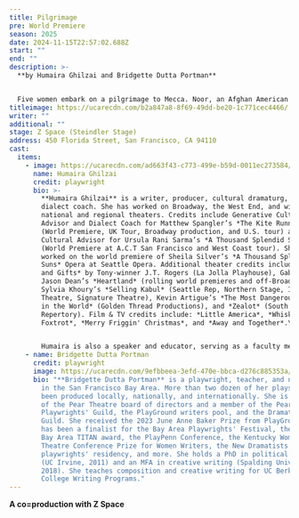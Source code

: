 ```yaml
---
title: Pilgrimage
pre: World Premiere
season: 2025
date: 2024-11-15T22:57:02.688Z
start: ""
end: ""
description: >-
  **b﻿y Humaira Ghilzai and Bridgette Dutta Portman**


  Five women embark on a pilgrimage to Mecca. Noor, an Afghan American immigrant, must fulfill her sister’s last wish. Her daughter, Maryam, a tech CEO, seeks to evade her legal woes, while Noor’s nieces—estranged sisters Sosan and Nadia—must complete the pilgrimage to claim their inheritance. Meanwhile, Fatima, a Black Muslim convert and Nadia’s best friend, hopes to find her biological mother. Will this pilgrimage bring the five women closer, or will secrets, rivalries, and old wounds tear them apart?
titleimage: https://ucarecdn.com/b2a847a8-8f69-49dd-be20-1c771cec4466/
writer: ""
additional: ""
stage: Z Space (Steindler Stage)
address: 450 Florida Street, San Francisco, CA 94110
cast:
  items:
    - image: https://ucarecdn.com/ad663f43-c773-499e-b59d-0011ec273584/
      name: Humaira Ghilzai
      credit: playwright
      bio: >-
        **Humaira Ghilzai** is a writer, producer, cultural dramaturg, and
        dialect coach. She has worked on Broadway, the West End, and with
        national and regional theaters. Credits include Generative Cultural
        Advisor and Dialect Coach for Matthew Spangler’s *The Kite Runner*
        (World Premiere, UK Tour, Broadway production, and U.S. tour) and
        Cultural Advisor for Ursula Rani Sarma’s *A Thousand Splendid Suns*
        (World Premiere at A.C.T San Francisco and West Coast tour). She also
        worked on the world premiere of Sheila Silver’s *A Thousand Splendid
        Suns* Opera at Seattle Opera. Additional theater credits include *Blood
        and Gifts* by Tony-winner J.T. Rogers (La Jolla Playhouse), Gabriel
        Jason Dean’s *Heartland* (rolling world premieres and off-Broadway),
        Sylvia Khoury’s *Selling Kabul* (Seattle Rep, Northern Stage, Interact
        Theatre, Signature Theatre), Kevin Artigue’s *The Most Dangerous Highway
        in the World* (Golden Thread Productions), and *Zealot* (South Coast
        Repertory). Film & TV credits include: *Little America*, *Whiskey Tango
        Foxtrot*, *Merry Friggin' Christmas*, and *Away and Together*.\


        Humaira is also a speaker and educator, serving as a faculty member for *The Immigration Experience in California Through Literature and History* at San Jose State University’s 2024/25 National Endowment for the Humanities Summer Institute. She serves on the Board of Trustees for Golden Thread Productions.
    - name: Bridgette Dutta Portman
      credit: playwright
      image: https://ucarecdn.com/9efbbeea-3efd-470e-bbca-d276c885353a/
      bio: "**Bridgette Dutta Portman** is a playwright, teacher, and novelist based
        in the San Francisco Bay Area. More than two dozen of her plays have
        been produced locally, nationally, and internationally. She is president
        of the Pear Theatre board of directors and a member of the Pear
        Playwrights' Guild, the PlayGround writers pool, and the Dramatists'
        Guild. She received the 2023 June Anne Baker Prize from PlayGround, and
        has been a finalist for the Bay Area Playwrights' Festival, the Theatre
        Bay Area TITAN award, the PlayPenn Conference, the Kentucky Women’s
        Theatre Conference Prize for Women Writers, the New Dramatists
        playwrights' residency, and more. She holds a PhD in political science
        (UC Irvine, 2011) and an MFA in creative writing (Spalding University,
        2018). She teaches composition and creative writing for UC Berkeley's
        College Writing Programs."
---
```

 **A co=production with Z Space**